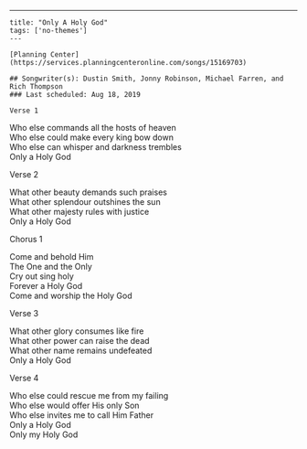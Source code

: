 ---
    title: "Only A Holy God"
    tags: ['no-themes']
    ---

    [Planning Center](https://services.planningcenteronline.com/songs/15169703)

    ## Songwriter(s): Dustin Smith, Jonny Robinson, Michael Farren, and Rich Thompson
    ### Last scheduled: Aug 18, 2019          

    Verse 1  
  
Who else commands all the hosts of heaven  
Who else could make every king bow down  
Who else can whisper and darkness trembles  
Only a Holy God  
  
Verse 2  
  
What other beauty demands such praises  
What other splendour outshines the sun  
What other majesty rules with justice  
Only a Holy God  
  
Chorus 1  
  
Come and behold Him  
The One and the Only  
Cry out sing holy  
Forever a Holy God  
Come and worship the Holy God  
  
Verse 3  
  
What other glory consumes like fire  
What other power can raise the dead  
What other name remains undefeated  
Only a Holy God  
  
Verse 4  
  
Who else could rescue me from my failing  
Who else would offer His only Son  
Who else invites me to call Him Father  
Only a Holy God  
Only my Holy God
    